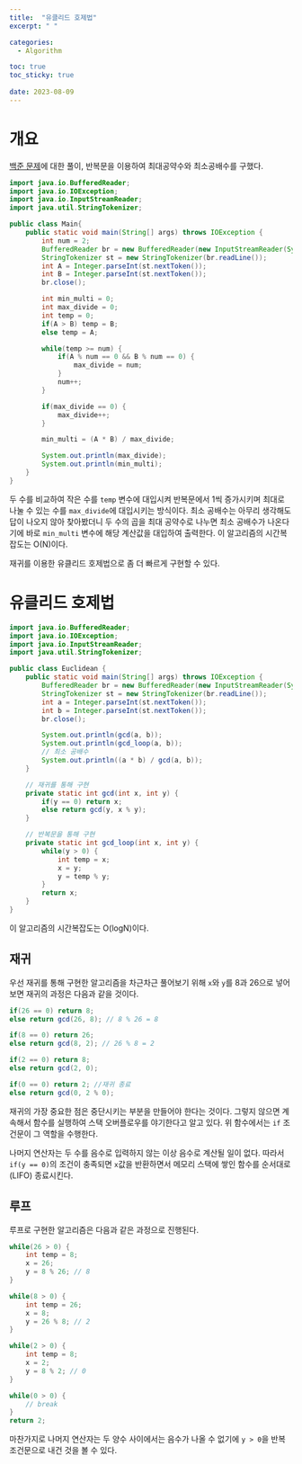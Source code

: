 ```yaml
---
title:  "유클리드 호제법"
excerpt: " "

categories:
  - Algorithm

toc: true
toc_sticky: true
 
date: 2023-08-09
---
```


# 개요

[백준 문제](https://www.acmicpc.net/problem/2609)에 대한 풀이, 반복문을 이용하여 최대공약수와 최소공배수를 구했다.

```java
import java.io.BufferedReader;
import java.io.IOException;
import java.io.InputStreamReader;
import java.util.StringTokenizer;

public class Main{
    public static void main(String[] args) throws IOException {
        int num = 2;
        BufferedReader br = new BufferedReader(new InputStreamReader(System.in));
        StringTokenizer st = new StringTokenizer(br.readLine());
        int A = Integer.parseInt(st.nextToken());
        int B = Integer.parseInt(st.nextToken());
        br.close();

        int min_multi = 0;
        int max_divide = 0;
        int temp = 0;
        if(A > B) temp = B;
        else temp = A;

        while(temp >= num) {
            if(A % num == 0 && B % num == 0) {
                max_divide = num;
            }
            num++;
        }

        if(max_divide == 0) {
            max_divide++;
        }

        min_multi = (A * B) / max_divide;

        System.out.println(max_divide);
        System.out.println(min_multi);
    }
}
```

두 수를 비교하여 작은 수를 `temp` 변수에 대입시켜 반복문에서 1씩 증가시키며 최대로 나눌 수 있는 수를 `max_divide`에 대입시키는 방식이다. 최소 공배수는 아무리 생각해도 답이 나오지 않아 찾아봤더니 두 수의 곱을 최대 공약수로 나누면 최소 공배수가 나온다기에 바로 `min_multi` 변수에 해당 계산값을 대입하여 출력한다. 이 알고리즘의 시간복잡도는 O(N)이다.

재귀를 이용한 유클리드 호제법으로 좀 더 빠르게 구현할 수 있다.

# 유클리드 호제법

```java
import java.io.BufferedReader;
import java.io.IOException;
import java.io.InputStreamReader;
import java.util.StringTokenizer;

public class Euclidean {
    public static void main(String[] args) throws IOException {
        BufferedReader br = new BufferedReader(new InputStreamReader(System.in));
        StringTokenizer st = new StringTokenizer(br.readLine());
        int a = Integer.parseInt(st.nextToken());
        int b = Integer.parseInt(st.nextToken());
        br.close();

        System.out.println(gcd(a, b));
        System.out.println(gcd_loop(a, b));
        // 최소 공배수
        System.out.println((a * b) / gcd(a, b));
    }

    // 재귀를 통해 구현
    private static int gcd(int x, int y) {
        if(y == 0) return x;
        else return gcd(y, x % y);
    }

    // 반복문을 통해 구현
    private static int gcd_loop(int x, int y) {
        while(y > 0) {
            int temp = x;
            x = y;
            y = temp % y;
        }
        return x;
    }
}
```

이 알고리즘의 시간복잡도는 O(logN)이다.

## 재귀

우선 재귀를 통해 구현한 알고리즘을 차근차근 풀어보기 위해 `x`와 `y`를 8과 26으로 넣어보면 재귀의 과정은 다음과 같을 것이다.

```java
if(26 == 0) return 8;
else return gcd(26, 8); // 8 % 26 = 8

if(8 == 0) return 26;
else return gcd(8, 2); // 26 % 8 = 2

if(2 == 0) return 8;
else return gcd(2, 0);

if(0 == 0) return 2; //재귀 종료
else return gcd(0, 2 % 0);
```

재귀의 가장 중요한 점은 중단시키는 부분을 만들어야 한다는 것이다. 그렇지 않으면 계속해서 함수를 실행하여 스택 오버플로우를 야기한다고 알고 있다. 위 함수에서는 `if` 조건문이 그 역할을 수행한다. 

나머지 연산자는 두 수를 음수로 입력하지 않는 이상 음수로 계산될 일이 없다. 따라서 `if(y == 0)`의 조건이 충족되면 `x`값을 반환하면서 메모리 스택에 쌓인 함수를 순서대로(LIFO) 종료시킨다. 

## 루프

루프로 구현한 알고리즘은 다음과 같은 과정으로 진행된다.

```java
while(26 > 0) {
    int temp = 8;
    x = 26;
    y = 8 % 26; // 8
}

while(8 > 0) {
    int temp = 26;
    x = 8;
    y = 26 % 8; // 2
}

while(2 > 0) {
    int temp = 8;
    x = 2;
    y = 8 % 2; // 0
}

while(0 > 0) {
    // break
}
return 2;
```

마찬가지로 나머지 연산자는 두 양수 사이에서는 음수가 나올 수 없기에 `y > 0`을 반복 조건문으로 내건 것을 볼 수 있다.